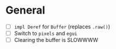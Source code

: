 # General
- [ ] `impl Deref` for `Buffer` (replaces `.raw()`)
- [ ] Switch to `pixels` and `egui`
- [ ] Clearing the buffer is SLOWWWW
